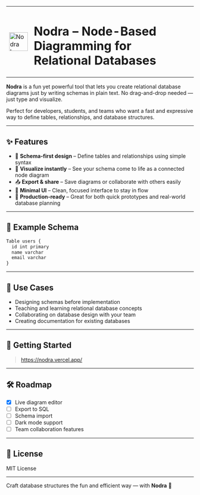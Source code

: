 <table>
  <tr>
    <td><img src="https://nodra.vercel.app/assets/apple-touch-icon-DR1EkQ-Z.png" alt="Nodra Logo" width="50"/></td>
    <td><h1>Nodra – Node-Based Diagramming for Relational Databases</h1></td>
  </tr>
</table>

**Nodra** is a fun yet powerful tool that lets you create relational database diagrams just by writing schemas in plain text. No drag-and-drop needed — just type and visualize.

Perfect for developers, students, and teams who want a fast and expressive way to define tables, relationships, and database structures.

---

## ✨ Features

- 🧩 **Schema-first design** – Define tables and relationships using simple syntax
- 🔗 **Visualize instantly** – See your schema come to life as a connected node diagram
- 📤 **Export & share** – Save diagrams or collaborate with others easily
- 🧼 **Minimal UI** – Clean, focused interface to stay in flow
- 🚀 **Production-ready** – Great for both quick prototypes and real-world database planning

---

## 🧪 Example Schema

```txt
Table users {
  id int primary
  name varchar
  email varchar
}

```

---

## 🎯 Use Cases

- Designing schemas before implementation  
- Teaching and learning relational database concepts  
- Collaborating on database design with your team  
- Creating documentation for existing databases

---

## 🚀 Getting Started

> https://nodra.vercel.app/
---

## 🛠️ Roadmap

- [x] Live diagram editor
- [ ] Export to SQL
- [ ] Schema import
- [ ] Dark mode support
- [ ] Team collaboration features

---

## 📄 License

MIT License

---

Craft database structures the fun and efficient way — with **Nodra** 🧠
